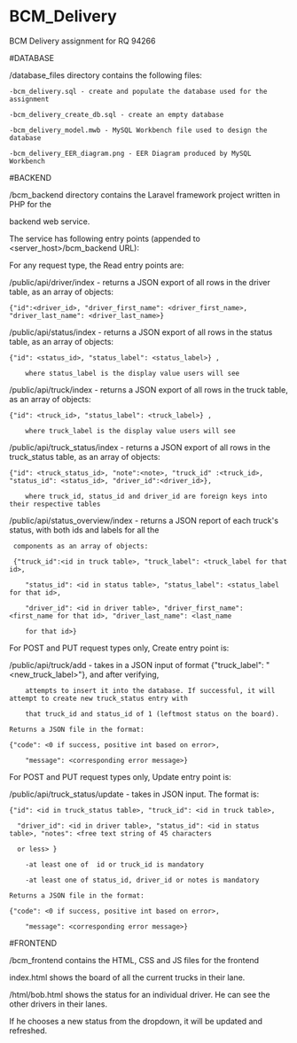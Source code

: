 # BCM_Delivery
 BCM Delivery assignment for RQ 94266

 #DATABASE

 /database_files directory contains the following files:
    
    -bcm_delivery.sql - create and populate the database used for the assignment
    
    -bcm_delivery_create_db.sql - create an empty database
    
    -bcm_delivery_model.mwb - MySQL Workbench file used to design the database
    
    -bcm_delivery_EER_diagram.png - EER Diagram produced by MySQL Workbench

#BACKEND

/bcm_backend directory contains the Laravel framework project written in PHP for the 
  
  backend web service. 

The service has following entry points (appended to <server_host>/bcm_backend URL):

For any request type, the Read entry points are:

/public/api/driver/index - returns a JSON export of all rows in the driver table, as an array of objects:
 
    {"id":<driver_id>, "driver_first_name": <driver_first_name>, "driver_last_name": <driver_last_name>}

/public/api/status/index - returns a JSON export of all rows in the status table, as an array of objects:
 
    {"id": <status_id>, "status_label": <status_label>} , 
 
        where status_label is the display value users will see

/public/api/truck/index - returns a JSON export of all rows in the truck table, as an array of objects:
 
    {"id": <truck_id>, "status_label": <truck_label>} , 
 
        where truck_label is the display value users will see

/public/api/truck_status/index - returns a JSON export of all rows in the truck_status table, as an array of objects:
 
    {"id": <truck_status_id>, "note":<note>, "truck_id" :<truck_id>, "status_id": <status_id>, "driver_id":<driver_id>},
 
        where truck_id, status_id and driver_id are foreign keys into their respective tables

/public/api/status_overview/index - returns a JSON report of each truck's status, with both ids and labels for all the
 
     components as an array of objects:
 
     {"truck_id":<id in truck table>, "truck_label": <truck_label for that id>, 
 
        "status_id": <id in status table>, "status_label": <status_label for that id>, 
 
        "driver_id": <id in driver table>, "driver_first_name": <first_name for that id>, "driver_last_name": <last_name 

        for that id>}

For POST and PUT request types only, Create entry point is:

/public/api/truck/add - takes in a JSON input of format {"truck_label": "<new_truck_label>"}, and after verifying, 
        
        attempts to insert it into the database. If successful, it will attempt to create new truck_status entry with 

        that truck_id and status_id of 1 (leftmost status on the board). 
    
    Returns a JSON file in the format:
    
    {"code": <0 if success, positive int based on error>,
    
        "message": <corresponding error message>}

For POST and PUT request types only, Update entry point is:

/public/api/truck_status/update - takes in JSON input. The format is:
    
    {"id": <id in truck_status table>, "truck_id": <id in truck table>, 
    
      "driver_id": <id in driver table>, "status_id": <id in status table>, "notes": <free text string of 45 characters 

      or less> }
      
        -at least one of  id or truck_id is mandatory
      
        -at least one of status_id, driver_id or notes is mandatory 
    
    Returns a JSON file in the format:
    
    {"code": <0 if success, positive int based on error>,
    
        "message": <corresponding error message>} 

#FRONTEND

/bcm_frontend contains the HTML, CSS and JS files for the frontend

index.html shows the board of all the current trucks in their lane. 

/html/bob.html shows the status for an individual driver. He can see the other drivers in their lanes. 

If he chooses a new status from the dropdown, it will be updated and refreshed. 